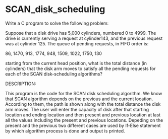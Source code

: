 # SCAN_disk_scheduling


Write a C program to solve the following problem:

Suppose that a disk drive has 5,000 cylinders, numbered 0 to 4999. The drive is currently serving a request at cylinder143, and the previous request was at cylinder 125. The queue of pending requests, in FIFO order is:

86, 1470, 913, 1774, 948, 1509, 1022, 1750, 130





starting from the current head position, what is the total distance (in cylinders) that the disk arm moves to satisfy all the pending requests for each of the SCAN disk-scheduling algorithms?

DESCRIPTION:

This program is the code for the SCAN disk scheduling algorithm. We know that SCAN algorithm depends on the previous and the current location. According to them, the path is shown along with the total distance the disk arm moves. The user will enter the capacity of disk after that starting location and ending location and then present and previous location at last all the values including the present and previous locations. Depeding on the present and the previous two different cases are used by If-Else statement by which algorithm process is done and output is printed.
